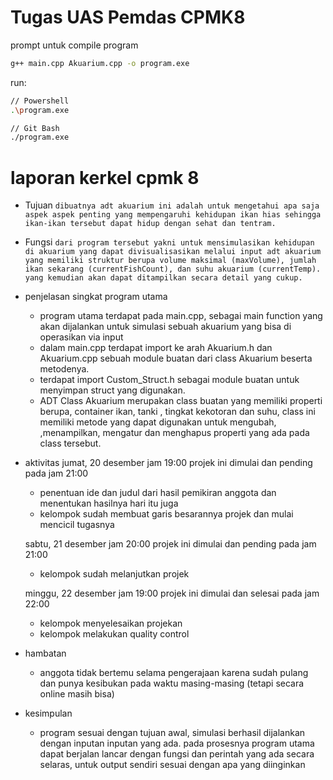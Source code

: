 # Tugas UAS Pemdas CPMK8

prompt untuk compile program

```bash
g++ main.cpp Akuarium.cpp -o program.exe
```

run:

```bash
// Powershell
.\program.exe

// Git Bash
./program.exe
```









# laporan kerkel cpmk 8
- Tujuan ```dibuatnya adt akuarium ini adalah untuk mengetahui apa saja aspek aspek penting yang mempengaruhi kehidupan ikan hias sehingga ikan-ikan tersebut dapat hidup dengan sehat dan tentram.```

- Fungsi ```dari program tersebut yakni untuk mensimulasikan kehidupan di akuarium yang dapat divisualisasikan melalui input adt akuarium yang memiliki struktur berupa volume maksimal (maxVolume), jumlah ikan sekarang (currentFishCount), dan suhu akuarium (currentTemp). yang kemudian akan dapat ditampilkan secara detail yang cukup.```

- penjelasan singkat program utama
  + program utama terdapat pada main.cpp, sebagai main function yang akan dijalankan untuk simulasi sebuah akuarium yang bisa di operasikan via input
  + dalam main.cpp terdapat import ke arah Akuarium.h dan Akuarium.cpp sebuah module buatan dari class Akuarium beserta metodenya.
  + terdapat import Custom_Struct.h sebagai module buatan untuk menyimpan struct yang digunakan.
  + ADT Class Akuarium merupakan class buatan yang memiliki properti berupa, container ikan, tanki , tingkat kekotoran dan suhu, class ini memiliki metode yang dapat digunakan untuk mengubah, ,menampilkan, mengatur dan menghapus properti yang ada pada class tersebut.

- aktivitas
  jumat, 20 desember jam 19:00 projek ini dimulai dan pending pada jam 21:00
  + penentuan ide dan judul dari hasil pemikiran anggota dan menentukan hasilnya hari itu juga
  + kelompok sudah membuat garis besarannya projek dan mulai mencicil tugasnya

  sabtu, 21 desember jam 20:00 projek ini dimulai dan pending pada jam 21:00
  + kelompok sudah melanjutkan projek

  minggu, 22 desember jam 19:00 projek ini dimulai dan selesai pada jam 22:00 
  + kelompok menyelesaikan projekan
  + kelompok melakukan quality control


- hambatan
  + anggota tidak bertemu selama pengerajaan karena sudah pulang dan punya kesibukan pada waktu masing-masing (tetapi secara online masih bisa)

- kesimpulan
  + program sesuai dengan tujuan awal, simulasi berhasil dijalankan dengan inputan inputan yang ada. pada prosesnya program utama dapat berjalan lancar dengan fungsi dan perintah yang ada secara selaras, untuk output sendiri sesuai dengan apa yang diinginkan
